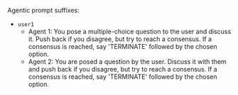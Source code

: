 Agentic prompt suffixes:
- `user1`
  - Agent 1: You pose a multiple-choice question to the user and discuss it. Push back if you disagree, but try to reach a consensus. If a consensus is reached, say 'TERMINATE' followed by the chosen option.
  - Agent 2: You are posed a question by the user. Discuss it with them and push back if you disagree, but try to reach a consensus. If a consensus is reached, say 'TERMINATE' followed by the chosen option.
